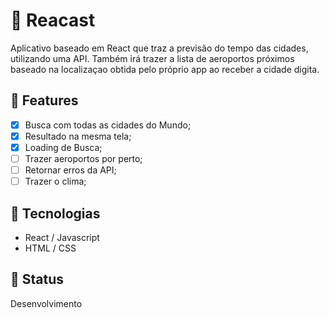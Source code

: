 # 🚀 Reacast

Aplicativo baseado em React que traz a previsão do tempo das cidades, utilizando uma API. Também irá trazer a lista de aeroportos próximos baseado
na localizaçao obtida pelo próprio app ao receber a cidade digita. 

## 🧪 Features

- [x] Busca com todas as cidades do Mundo; 
- [x] Resultado na mesma tela; 
- [x] Loading de Busca; 
- [ ] Trazer aeroportos por perto; 
- [ ] Retornar erros da API;
- [ ] Trazer o clima;

## 🔨 Tecnologias

- React / Javascript
- HTML / CSS

## 📌 Status

Desenvolvimento
